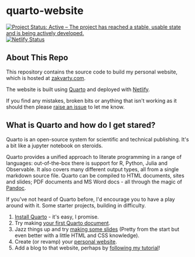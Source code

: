 # quarto-website

[![Project Status: Active – The project has reached a stable, usable state and is being actively developed.](https://www.repostatus.org/badges/latest/active.svg)](https://www.repostatus.org/#active)
[![Netlify Status](https://api.netlify.com/api/v1/badges/bb83f518-1131-4c8f-ac38-ca7dd1874c8f/deploy-status)](https://app.netlify.com/sites/magical-entremet-4e64cc/deploys)

## About This Repo 

This repository contains the source code to build my personal website, which is hosted at [zakvarty.com](https://www.zakvarty.com/).

The website is built using [Quarto](https://quarto.org/) and deployed with [Netlify](https://app.netlify.com/).

If you find any mistakes, broken bits or anything that isn't working as it should then please [raise an issue](https://github.com/zakvarty/quarto-website/issues) to let me know.


## What is Quarto and how do I get stared? 

Quarto is an open-source system for scientific and technical publishing. It's a bit like a jupyter notebook on steroids.

Quarto provides a unified approach to literate programming in a range of languages: out-of-the-box there is support for R, Python, Julia and Observable. It also covers many different output types, all from a single markdown source file. Quarto can be compiled to HTML documents, sites and slides; PDF documents and MS Word docs - all through the magic of [Pandoc](https://pandoc.org/).

If you've not heard of Quarto before, I'd encourage you to have a play around with it. Some starter projects, building in difficulty.

1. [Install Quarto](https://quarto.org/docs/get-started/) - it's easy, I promise. 
2. Try making [your first Quarto document](https://quarto.org/docs/get-started/hello/text-editor.html).
3. Jazz things up and try [making some slides](https://quarto.org/docs/presentations/) (Pretty from the start but even better with a little HTML and CSS knowledge).
4. Create (or revamp) your [personal website](https://quarto.org/docs/websites/).
5. Add a blog to that website, perhaps by [following my tutorial](https://www.zakvarty.com/blog/2022-09-26-adding-a-quarto-blog/)!



